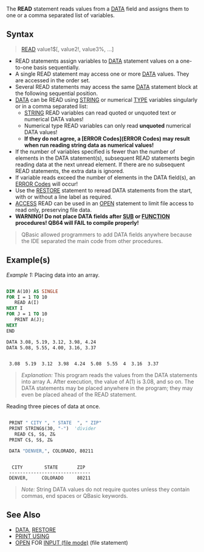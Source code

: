 The **READ** statement reads values from a [DATA](DATA) field and assigns them to one or a comma separated list of variables.

## Syntax

> [READ](READ) value1$[, value2!, value3%, ...]

* READ statements assign variables to [DATA](DATA) statement values on a one-to-one basis sequentially. 
* A single READ statement may access one or more [DATA](DATA) values. They are accessed in the order set. 
* Several READ statements may access the same [DATA](DATA) statement block at the following sequential position.
* [DATA](DATA) can be READ using [STRING](STRING) or numerical [TYPE](TYPE) variables singularly or in a comma separated list:
   - [STRING](STRING) READ variables can read quoted or unquoted text or numerical DATA values!
   - Numerical type READ variables can only read **unquoted** numerical DATA values! 
   - **If they do not agree, a [ERROR Codes](ERROR Codes) may result when run reading string data as numerical values!**
* If the number of variables specified is fewer than the number of elements in the DATA statement(s), subsequent READ statements begin reading data at the next unread element. If there are no subsequent READ statements, the extra data is ignored.
* If variable reads exceed the number of elements in the DATA field(s), an [ERROR Codes](ERROR-Codes) will occur!
* Use the [RESTORE](RESTORE) statement to reread DATA statements from the start, with or without a line label as required.
* [ACCESS](ACCESS) READ can be used in an [OPEN](OPEN) statement to limit file access to read only, preserving file data.
* **WARNING! Do not place DATA fields after [SUB](SUB) or [FUNCTION](FUNCTION) procedures! QB64 will FAIL to compile properly!**
> QBasic allowed programmers to add DATA fields anywhere because the IDE separated the main code from other procedures.

## Example(s)

*Example 1:* Placing data into an array.

```vb

DIM A(10) AS SINGLE
FOR I = 1 TO 10
   READ A(I)
NEXT I
FOR J = 1 TO 10
   PRINT A(J);
NEXT
END

DATA 3.08, 5.19, 3.12, 3.98, 4.24
DATA 5.08, 5.55, 4.00, 3.16, 3.37 

```

```text

 3.08  5.19  3.12  3.98  4.24  5.08  5.55  4  3.16  3.37

```

> *Explanation:* This program reads the values from the DATA statements into array A. After execution, the value of A(1) is 3.08, and so on. The DATA statements may be placed anywhere in the program; they may even be placed ahead of the READ statement.

Reading three pieces of data at once.

```vb

 PRINT " CITY ", " STATE  ", " ZIP"
 PRINT STRING$(30, "-")  'divider
   READ C$, S$, Z&
 PRINT C$, S$, Z&

 DATA "DENVER,", COLORADO, 80211 

```

```text

  CITY        STATE       ZIP
 ------------------------------
 DENVER,     COLORADO     80211

```

> *Note:* String DATA values do not require quotes unless they contain commas, end spaces or QBasic keywords.

## See Also
 
* [DATA](DATA), [RESTORE](RESTORE)
* [PRINT USING](PRINT-USING)
* [OPEN](OPEN) FOR [INPUT (file mode)](INPUT-(file-mode)) (file statement)
